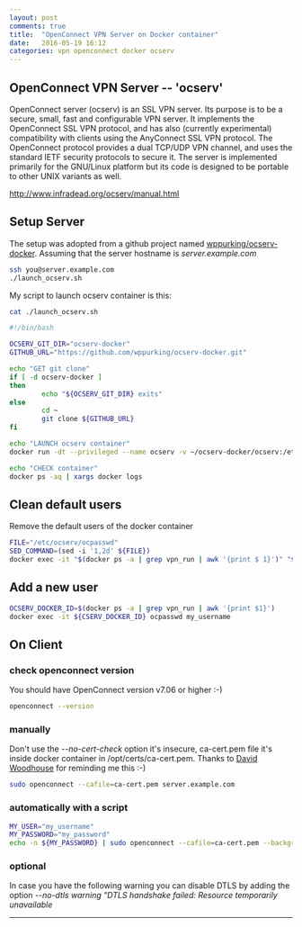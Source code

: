 ```yaml
---
layout: post
comments: true
title:  "OpenConnect VPN Server on Docker container"
date:   2016-05-19 16:12
categories: vpn openconnect docker ocserv
---
```


## OpenConnect VPN Server -- 'ocserv'

OpenConnect server (ocserv) is an SSL VPN server. Its purpose is to be a secure, small, fast and configurable VPN server. It implements the OpenConnect SSL VPN protocol, and has also (currently experimental) compatibility with clients using the AnyConnect SSL VPN protocol. The OpenConnect protocol provides a dual TCP/UDP VPN channel, and uses the standard IETF security protocols to secure it. The server is implemented primarily for the GNU/Linux platform but its code is designed to be portable to other UNIX variants as well. 

http://www.infradead.org/ocserv/manual.html

## Setup Server
The setup was  adopted from a github project named [wppurking/ocserv-docker].
Assuming that the server hostname is _server.example.com_

```sh
ssh you@server.example.com
./launch_ocserv.sh
```

My script to launch ocserv container is this:

```sh
cat ./launch_ocserv.sh
```

```sh
#!/bin/bash

OCSERV_GIT_DIR="ocserv-docker"
GITHUB_URL="https://github.com/wppurking/ocserv-docker.git"

echo "GET git clone"
if [ -d ocserv-docker ]
then
        echo "${OCSERV_GIT_DIR} exits"
else
        cd ~
        git clone ${GITHUB_URL}
fi

echo "LAUNCH ocserv container"
docker run -dt --privileged --name ocserv -v ~/ocserv-docker/ocserv:/etc/ocserv -p 443:443/tcp ocserv-docker

echo "CHECK container"
docker ps -aq | xargs docker logs
```

## Clean default users
Remove the default users of the docker container

```sh
FILE="/etc/ocserv/ocpasswd"
SED_COMMAND=(sed -i '1,2d' ${FILE})
docker exec -it "$(docker ps -a | grep vpn_run | awk '{print $ 1}')" "${SED_COMMAND[@]}"
```

## Add a new user

```sh
OCSERV_DOCKER_ID=$(docker ps -a | grep vpn_run | awk '{print $1}')
docker exec -it ${CSERV_DOCKER_ID} ocpasswd my_username
```
  

## On Client

### check openconnect version
You should have OpenConnect version v7.06 or higher :-)

```sh
openconnect --version
```

### manually
Don't use the _--no-cert-check_ option it's insecure, ca-cert.pem file it's inside docker container in /opt/certs/ca-cert.pem.
Thanks to [David Woodhouse] for reminding me this :-)

```sh
sudo openconnect --cafile=ca-cert.pem server.example.com
```

### automatically with a script

```sh
MY_USER="my_username"
MY_PASSWORD="my_password"
echo -n ${MY_PASSWORD} | sudo openconnect --cafile=ca-cert.pem --background -u ${MY_USER} --passwd-on-stdin server.example.com
```

### optional
In case you have the following warning you can disable DTLS by adding the option _--no-dtls_
_warning "DTLS handshake failed: Resource temporarily unavailable_

---
[wppurking/ocserv-docker]: https://github.com/wppurking/ocserv-docker.git
[David Woodhouse]: https://disqus.com/by/david_woodhouse/
